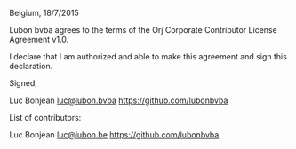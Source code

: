 Belgium, 18/7/2015

Lubon bvba agrees to the terms of the Orj Corporate Contributor License
Agreement v1.0.

I declare that I am authorized and able to make this agreement and sign this
declaration.

Signed,

Luc Bonjean luc@lubon.bvba https://github.com/lubonbvba

List of contributors:

Luc Bonjean luc@lubon.be https://github.com/lubonbvba
